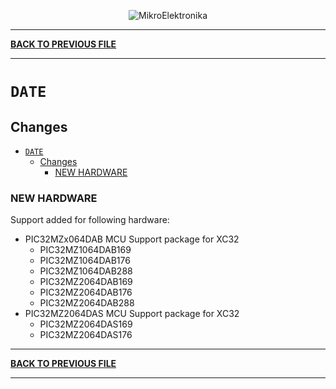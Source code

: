 <p align="center">
  <img src="http://www.mikroe.com/img/designs/beta/logo_small.png?raw=true" alt="MikroElektronika"/>
</p>

---

**[BACK TO PREVIOUS FILE](../changelog.md)**

---

# `DATE`

## Changes

- [`DATE`](#date)
  - [Changes](#changes)
    - [NEW HARDWARE](#new-hardware)

### NEW HARDWARE

Support added for following hardware:

+ PIC32MZx064DAB MCU Support package for XC32
  + PIC32MZ1064DAB169
  + PIC32MZ1064DAB176
  + PIC32MZ1064DAB288
  + PIC32MZ2064DAB169
  + PIC32MZ2064DAB176
  + PIC32MZ2064DAB288
+ PIC32MZ2064DAS MCU Support package for XC32
  + PIC32MZ2064DAS169
  + PIC32MZ2064DAS176

---

**[BACK TO PREVIOUS FILE](../changelog.md)**

---
